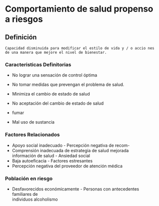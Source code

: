 # Comportamiento de salud propenso a riesgos
## Definición
	Capacidad disminuida para modificar el estilo de vida y / o accio nes de una manera que mejore el nivel de bienestar.

### Caracteristicas Definitorias
- No lograr una sensación de control 
óptima   
- No tomar medidas que prevengan 
el problema de salud.   
- Minimiza el cambio de estado de 
salud   
 
 
 
- No aceptación del cambio de 
estado de salud   
- fumar   
- Mal uso de sustancia

### Factores Relacionados
- Apoyo social inadecuado  - Percepción negativa de recom-  
- Comprensión inadecuada de   estrategia de salud mejorada  
 información de salud  - Ansiedad social  
- Baja autoeficacia  - Factores estresantes   
- Percepción negativa del proveedor 
de atención médica

### Población en riesgo
- Desfavorecidos económicamente  - Personas con antecedentes 
familiares de  
individuos  alcoholismo

